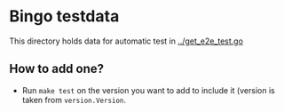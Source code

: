 # Bingo testdata

This directory holds data for automatic test in [../get_e2e_test.go](../get_e2e_test.go)

## How to add one?

* Run `make test` on the version you want to add to include it (version is taken from `version.Version`.